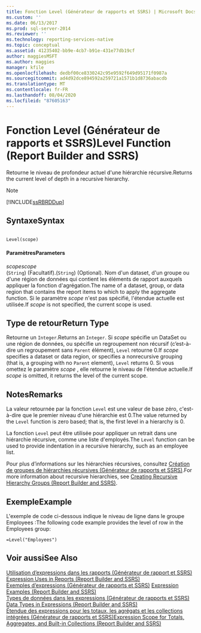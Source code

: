 ```yaml
---
title: Fonction Level (Générateur de rapports et SSRS) | Microsoft Docs
ms.custom: ''
ms.date: 06/13/2017
ms.prod: sql-server-2014
ms.reviewer: ''
ms.technology: reporting-services-native
ms.topic: conceptual
ms.assetid: 41235402-bb9e-4cb7-b91e-431e77db19cf
author: maggiesMSFT
ms.author: maggies
manager: kfile
ms.openlocfilehash: dedbf00ce8330242c95e9592f649d95171f0987a
ms.sourcegitcommit: ad4d92dce894592a259721a1571b1d8736abacdb
ms.translationtype: MT
ms.contentlocale: fr-FR
ms.lasthandoff: 08/04/2020
ms.locfileid: "87605163"
---
```

# <a name="level-function-report-builder-and-ssrs"></a><span data-ttu-id="5e13b-102">Fonction Level (Générateur de rapports et SSRS)</span><span class="sxs-lookup"><span data-stu-id="5e13b-102">Level Function (Report Builder and SSRS)</span></span>
  <span data-ttu-id="5e13b-103">Retourne le niveau de profondeur actuel d'une hiérarchie récursive.</span><span class="sxs-lookup"><span data-stu-id="5e13b-103">Returns the current level of depth in a recursive hierarchy.</span></span>  
  
> [!NOTE]  
>  [!INCLUDE[ssRBRDDup](../../includes/ssrbrddup-md.md)]  
  
## <a name="syntax"></a><span data-ttu-id="5e13b-104">Syntaxe</span><span class="sxs-lookup"><span data-stu-id="5e13b-104">Syntax</span></span>  
  
```  
  
Level(scope)  
```  
  
#### <a name="parameters"></a><span data-ttu-id="5e13b-105">Paramètres</span><span class="sxs-lookup"><span data-stu-id="5e13b-105">Parameters</span></span>  
 <span data-ttu-id="5e13b-106">*scope*</span><span class="sxs-lookup"><span data-stu-id="5e13b-106">*scope*</span></span>  
 <span data-ttu-id="5e13b-107">(`String`) (Facultatif).</span><span class="sxs-lookup"><span data-stu-id="5e13b-107">(`String`) (Optional).</span></span> <span data-ttu-id="5e13b-108">Nom d'un dataset, d'un groupe ou d'une région de données qui contient les éléments de rapport auxquels appliquer la fonction d'agrégation.</span><span class="sxs-lookup"><span data-stu-id="5e13b-108">The name of a dataset, group, or data region that contains the report items to which to apply the aggregate function.</span></span> <span data-ttu-id="5e13b-109">Si le paramètre *scope* n'est pas spécifié, l'étendue actuelle est utilisée.</span><span class="sxs-lookup"><span data-stu-id="5e13b-109">If *scope* is not specified, the current scope is used.</span></span>  
  
## <a name="return-type"></a><span data-ttu-id="5e13b-110">Type de retour</span><span class="sxs-lookup"><span data-stu-id="5e13b-110">Return Type</span></span>  
 <span data-ttu-id="5e13b-111">Retourne un `Integer`.</span><span class="sxs-lookup"><span data-stu-id="5e13b-111">Returns an `Integer`.</span></span> <span data-ttu-id="5e13b-112">Si *scope* spécifie un DataSet ou une région de données, ou spécifie un regroupement non récursif (c’est-à-dire un regroupement sans `Parent` élément), `Level` retourne 0.</span><span class="sxs-lookup"><span data-stu-id="5e13b-112">If *scope* specifies a dataset or data region, or specifies a nonrecursive grouping (that is, a grouping with no `Parent` element), `Level` returns 0.</span></span> <span data-ttu-id="5e13b-113">Si vous omettez le paramètre *scope* , elle retourne le niveau de l'étendue actuelle.</span><span class="sxs-lookup"><span data-stu-id="5e13b-113">If *scope* is omitted, it returns the level of the current scope.</span></span>  
  
## <a name="remarks"></a><span data-ttu-id="5e13b-114">Notes</span><span class="sxs-lookup"><span data-stu-id="5e13b-114">Remarks</span></span>  
 <span data-ttu-id="5e13b-115">La valeur retournée par la fonction `Level` est une valeur de base zéro, c'est-à-dire que le premier niveau d'une hiérarchie est 0.</span><span class="sxs-lookup"><span data-stu-id="5e13b-115">The value returned by the `Level` function is zero based; that is, the first level in a hierarchy is 0.</span></span>  
  
 <span data-ttu-id="5e13b-116">La fonction `Level` peut être utilisée pour appliquer un retrait dans une hiérarchie récursive, comme une liste d'employés.</span><span class="sxs-lookup"><span data-stu-id="5e13b-116">The `Level` function can be used to provide indentation in a recursive hierarchy, such as an employee list.</span></span>  
  
 <span data-ttu-id="5e13b-117">Pour plus d’informations sur les hiérarchies récursives, consultez [Création de groupes de hiérarchies récursives &#40;Générateur de rapports et SSRS&#41;](creating-recursive-hierarchy-groups-report-builder-and-ssrs.md).</span><span class="sxs-lookup"><span data-stu-id="5e13b-117">For more information about recursive hierarchies, see [Creating Recursive Hierarchy Groups &#40;Report Builder and SSRS&#41;](creating-recursive-hierarchy-groups-report-builder-and-ssrs.md).</span></span>  
  
## <a name="example"></a><span data-ttu-id="5e13b-118">Exemple</span><span class="sxs-lookup"><span data-stu-id="5e13b-118">Example</span></span>  
 <span data-ttu-id="5e13b-119">L'exemple de code ci-dessous indique le niveau de ligne dans le groupe Employees :</span><span class="sxs-lookup"><span data-stu-id="5e13b-119">The following code example provides the level of row in the Employees group:</span></span>  
  
```  
=Level("Employees")  
```  
  
## <a name="see-also"></a><span data-ttu-id="5e13b-120">Voir aussi</span><span class="sxs-lookup"><span data-stu-id="5e13b-120">See Also</span></span>  
 <span data-ttu-id="5e13b-121">[Utilisation d’expressions dans les rapports &#40;Générateur de rapport et SSRS&#41;](expression-uses-in-reports-report-builder-and-ssrs.md) </span><span class="sxs-lookup"><span data-stu-id="5e13b-121">[Expression Uses in Reports &#40;Report Builder and SSRS&#41;](expression-uses-in-reports-report-builder-and-ssrs.md) </span></span>  
 <span data-ttu-id="5e13b-122">[Exemples d’expressions &#40;Générateur de rapports et SSRS&#41;](expression-examples-report-builder-and-ssrs.md) </span><span class="sxs-lookup"><span data-stu-id="5e13b-122">[Expression Examples &#40;Report Builder and SSRS&#41;](expression-examples-report-builder-and-ssrs.md) </span></span>  
 <span data-ttu-id="5e13b-123">[Types de données dans les expressions &#40;Générateur de rapports et SSRS&#41;](expressions-report-builder-and-ssrs.md) </span><span class="sxs-lookup"><span data-stu-id="5e13b-123">[Data Types in Expressions &#40;Report Builder and SSRS&#41;](expressions-report-builder-and-ssrs.md) </span></span>  
 [<span data-ttu-id="5e13b-124">Étendue des expressions pour les totaux, les agrégats et les collections intégrées &#40;Générateur de rapports et SSRS&#41;</span><span class="sxs-lookup"><span data-stu-id="5e13b-124">Expression Scope for Totals, Aggregates, and Built-in Collections &#40;Report Builder and SSRS&#41;</span></span>](expression-scope-for-totals-aggregates-and-built-in-collections.md)  
  
  

